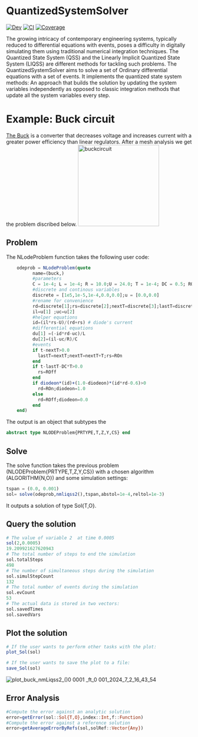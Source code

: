 # QuantizedSystemSolver
[![Dev](https://img.shields.io/badge/docs-dev-blue.svg)](https://mongibellili.github.io/QuantizedSystemSolver.jl/dev/)
[![CI](https://github.com/mongibellili/QuantizedSystemSolver/actions/workflows/CI.yml/badge.svg)](https://github.com/mongibellili/QuantizedSystemSolver/actions/workflows/CI.yml)
[![Coverage](https://codecov.io/gh/mongibellili/QuantizedSystemSolver/branch/main/graph/badge.svg)](https://codecov.io/gh/mongibellili/QuantizedSystemSolver)

The growing intricacy of contemporary engineering systems, typically reduced to differential equations with events, poses a difficulty in digitally simulating them using traditional numerical integration techniques. The Quantized State System (QSS) and the Linearly Implicit Quantized State System (LIQSS) are different methods for tackling such problems.
The QuantizedSystemSolver aims to solve a set of Ordinary differential equations with a set of events. It implements the quantized state system methods: An approach that builds the solution by updating the system variables independently as opposed to classic integration methods that update all the system variables every step.
# Example: Buck circuit
[The Buck](https://en.wikipedia.org/wiki/Buck_converter) is a converter that decreases voltage and increases current with a greater power efficiency than linear regulators. After a mesh analysis we get the problem discribed below.
<img width="220" alt="buckcircuit" src="https://github.com/mongibellili/QuantizedSystemSolver/assets/59377156/c0bcfdbe-ed12-4bb0-8ad1-649ae72dfdd2">

## Problem
The NLodeProblem function takes the following user code:
```julia
    odeprob = NLodeProblem(quote
          name=(buck,)
          #parameters
          C = 1e-4; L = 1e-4; R = 10.0;U = 24.0; T = 1e-4; DC = 0.5; ROn = 1e-5;ROff = 1e5;
          #discrete and continous variables
          discrete = [1e5,1e-5,1e-4,0.0,0.0];u = [0.0,0.0]
          #rename for convenience
          rd=discrete[1];rs=discrete[2];nextT=discrete[3];lastT=discrete[4];diodeon=discrete[5]
          il=u[1] ;uc=u[2]
          #helper equations
          id=(il*rs-U)/(rd+rs) # diode's current
          #differential equations
          du[1] =(-id*rd-uc)/L
          du[2]=(il-uc/R)/C
          #events 
          if t-nextT>0.0 
            lastT=nextT;nextT=nextT+T;rs=ROn
          end
          if t-lastT-DC*T>0.0 
            rs=ROff
          end                          
          if diodeon*(id)+(1.0-diodeon)*(id*rd-0.6)>0
            rd=ROn;diodeon=1.0
          else
            rd=ROff;diodeon=0.0
          end     
    end)
```
The output is an object that subtypes the

```julia 
abstract type NLODEProblem{PRTYPE,T,Z,Y,CS} end
```

## Solve
The solve function takes the previous problem (NLODEProblem{PRTYPE,T,Z,Y,CS}) with a chosen algorithm (ALGORITHM{N,O}) and some simulation settings:

 ```julia
tspan = (0.0, 0.001)
 sol= solve(odeprob,nmliqss2(),tspan,abstol=1e-4,reltol=1e-3)
```
It outputs a solution of type Sol{T,O}.

## Query the solution

```julia
# The value of variable 2  at time 0.0005
sol(2,0.0005)
19.209921627620943
# The total number of steps to end the simulation
sol.totalSteps
498
# The number of simultaneous steps during the simulation
sol.simulStepCount
132
# The total number of events during the simulation
sol.evCount
53
# The actual data is stored in two vectors:
sol.savedTimes
sol.savedVars
```

## Plot the solution

```julia
# If the user wants to perform other tasks with the plot:
plot_Sol(sol)
```
```julia
# If the user wants to save the plot to a file:
save_Sol(sol)
```
![plot_buck_nmLiqss2_()_0 0001_ _ft_0 001_2024_7_2_16_43_54](https://github.com/mongibellili/QuantizedSystemSolver/assets/59377156/00bee649-d337-445a-9ddb-9669076d8ffa)

## Error Analysis

```julia
#Compute the error against an analytic solution
error=getError(sol::Sol{T,O},index::Int,f::Function)
#Compute the error against a reference solution
error=getAverageErrorByRefs(sol,solRef::Vector{Any})
```

